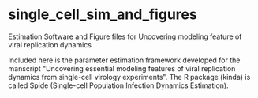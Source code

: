 # single_cell_sim_and_figures
Estimation Software and Figure files for Uncovering modeling feature of viral replication dynamics

Included here is the parameter estimation framework developed for the manscript "Uncovering essential modeling features of viral replication dynamics from
single-cell virology experiments". The R package (kinda) is called Spide (Single-cell Population Infection Dynamics Estimation). 
